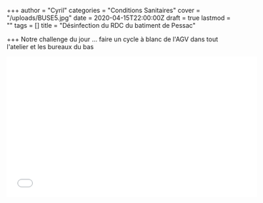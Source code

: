 +++
author = "Cyril"
categories = "Conditions Sanitaires"
cover = "/uploads/BUSE5.jpg"
date = 2020-04-15T22:00:00Z
draft = true
lastmod = ""
tags = []
title = "Désinfection du RDC du batiment de Pessac"

+++
Notre challenge du jour ... faire un cycle à blanc de l'AGV dans tout l'atelier et les bureaux du bas

<iframe width="560" height="315" src="[https://www.youtube.com/embed/MLVaRtWmVdM](https://www.youtube.com/embed/MLVaRtWmVdM "https://www.youtube.com/embed/MLVaRtWmVdM")" frameborder="0" allow="accelerometer; autoplay; encrypted-media; gyroscope; picture-in-picture" allowfullscreen></iframe>